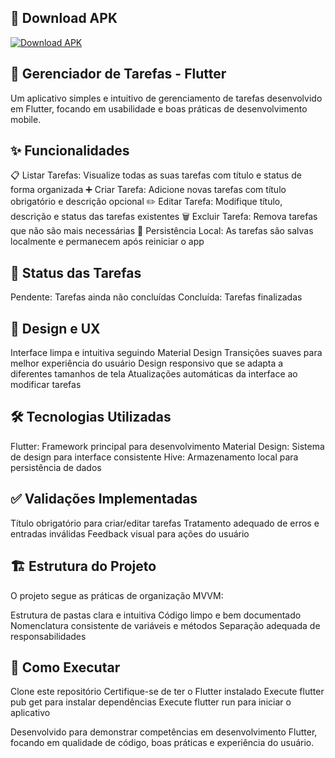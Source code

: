 ## 📱 Download APK

[![Download APK](https://img.shields.io/badge/📱%20Download%20APK-v1.0.0-blue?style=for-the-badge&logo=android)]([https://drive.google.com/file/d/1SKj2_6YqwT7tfmlEajXUnKihIbBYDpyV/view?usp=sharing])

## 📝 Gerenciador de Tarefas - Flutter
Um aplicativo simples e intuitivo de gerenciamento de tarefas desenvolvido em Flutter, focando em usabilidade e boas práticas de desenvolvimento mobile.

## ✨ Funcionalidades

📋 Listar Tarefas: Visualize todas as suas tarefas com título e status de forma organizada
➕ Criar Tarefa: Adicione novas tarefas com título obrigatório e descrição opcional
✏️ Editar Tarefa: Modifique título, descrição e status das tarefas existentes
🗑️ Excluir Tarefa: Remova tarefas que não são mais necessárias
💾 Persistência Local: As tarefas são salvas localmente e permanecem após reiniciar o app

## 🎯 Status das Tarefas

Pendente: Tarefas ainda não concluídas
Concluída: Tarefas finalizadas

## 🎨 Design e UX

Interface limpa e intuitiva seguindo Material Design
Transições suaves para melhor experiência do usuário
Design responsivo que se adapta a diferentes tamanhos de tela
Atualizações automáticas da interface ao modificar tarefas

## 🛠️ Tecnologias Utilizadas

Flutter: Framework principal para desenvolvimento
Material Design: Sistema de design para interface consistente
Hive: Armazenamento local para persistência de dados

## ✅ Validações Implementadas

Título obrigatório para criar/editar tarefas
Tratamento adequado de erros e entradas inválidas
Feedback visual para ações do usuário

## 🏗️ Estrutura do Projeto
O projeto segue as práticas de organização MVVM:

Estrutura de pastas clara e intuitiva
Código limpo e bem documentado
Nomenclatura consistente de variáveis e métodos
Separação adequada de responsabilidades

## 🚀 Como Executar

Clone este repositório
Certifique-se de ter o Flutter instalado
Execute flutter pub get para instalar dependências
Execute flutter run para iniciar o aplicativo

Desenvolvido para demonstrar competências em desenvolvimento Flutter, focando em qualidade de código, boas práticas e experiência do usuário.

